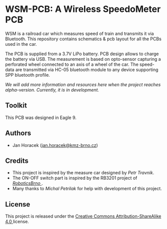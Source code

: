 # WSM-PCB: A Wireless SpeedoMeter PCB

WSM is a railroad car which measures speed of train and transmits it via
Bluetooth. This repository contains schematics & pcb layout for all the PCBs
used in the car.

The PCB is supplied from a 3.7V LiPo battery. PCB design allows to charge the
battery via USB. The measurement is based on opto-sensor capturing a
perforated wheel connected to an axis of a wheel of the car. The speed-data are
transmitted via HC-05 bluetooth module to any device supporting SPP bluetooth
profile.

*We will add more information and resources here when the project reaches
alpha-version. Currently, it is in development.*

## Toolkit

This PCB was designed in Eagle 9.

## Authors

 * Jan Horacek ([jan.horacek@kmz-brno.cz](mailto:jan.horacek@kmz-brno.cz))

## Credits

 * This project is inspired by the measure car designed by *Petr Travnik*.
 * The ON-OFF switch part is inspired by the RB3201 project of *[RoboticsBrno
   ](https://github.com/RoboticsBrno)*.
 * Many thanks to *Michal Petrilak* for help with development of this project.

## License

This project is released under the [Creative Commons Attribution-ShareAlike 4.0
](https://creativecommons.org/licenses/by-sa/4.0) license.
